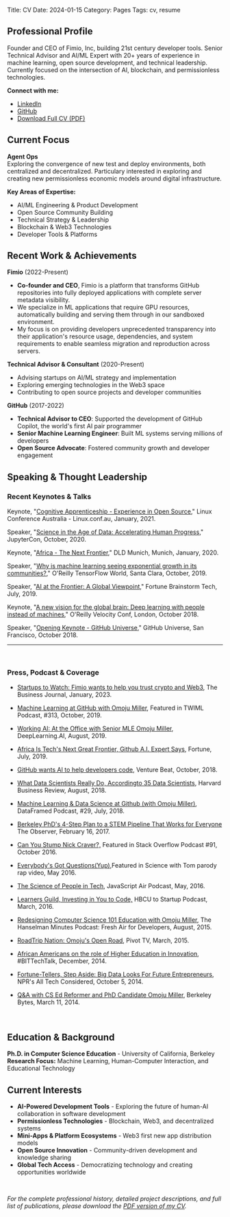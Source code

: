 Title: CV
Date: 2024-01-15
Category: Pages
Tags: cv, resume

## Professional Profile

Founder and CEO of Fimio, Inc, building 21st century developer tools. Senior Technical Advisor and AI/ML Expert with 20+ years of experience in machine learning, open source development, and technical leadership. Currently focused on the intersection of AI, blockchain, and permissionless technologies.

**Connect with me:**
- [LinkedIn](https://www.linkedin.com/in/omojumiller)
- [GitHub](https://github.com/omoju)
- [Download Full CV (PDF)](https://github.com/omoju/omoju.github.io/blob/main/Omoju_Miller_MasterCV.pdf)

## Current Focus

**Agent Ops**  
Exploring the convergence of new test and deploy environments, both centralized and decentralized. Particulary interested in exploring and creating new permissionless economic models around digital infrastructure.

**Key Areas of Expertise:**   
 - AI/ML Engineering & Product Development   
 - Open Source Community Building   
 - Technical Strategy & Leadership   
 - Blockchain & Web3 Technologies   
 - Developer Tools & Platforms  
 
## Recent Work & Achievements

**Fimio** (2022-Present)   
- **Co-founder and CEO**, Fimio is a platform that transforms GitHub repositories into fully deployed applications with complete server metadata visibility.    
- We specialize in ML applications that require GPU resources, automatically building and serving them through in our sandboxed environment.    
- My focus is on providing developers unprecedented transparency into their application's resource usage, dependencies, and system requirements to enable seamless migration and reproduction across servers.

**Technical Advisor & Consultant** (2020-Present)    
- Advising startups on AI/ML strategy and implementation    
- Exploring emerging technologies in the Web3 space    
- Contributing to open source projects and developer communities    

**GitHub** (2017-2022)    
- **Technical Advisor to CEO**: Supported the development of GitHub Copilot, the world's first AI pair programmer    
- **Senior Machine Learning Engineer**: Built ML systems serving millions of developers   
- **Open Source Advocate**: Fostered community growth and developer engagement   
     
## Speaking & Thought Leadership    
    
### Recent Keynotes & Talks

Keynote, "[Cognitive Apprenticeship - Experience in Open Source](https://www.youtube.com/watch?v=JShvXcL66NQ)," Linux Conference Australia - Linux.conf.au, January, 2021.

Speaker, "[Science in the Age of Data: Accelerating Human Progress](https://www.youtube.com/watch?v=JHS9yQMUzb0)," JupyterCon, October, 2020.

Keynote, "[Africa - The Next Frontier](https://www.youtube.com/watch?v=uC5ZRaK8Ebc)," DLD Munich, Munich, January, 2020.

Speaker, "[Why is machine learning seeing exponential growth in its communities?](https://www.oreilly.com/library/view/oreilly-tensorflow-world/0636920333111/video328051.html)," O'Reilly TensorFlow World, Santa Clara, October, 2019.

Speaker, "[AI at the Frontier: A Global Viewpoint](https://www.youtube.com/watch?v=NPk-y_tH7JY)," Fortune Brainstorm Tech, July, 2019.

Keynote, "[A new vision for the global brain: Deep learning with people instead of machines](https://youtu.be/Teq3pa1L7Tg)," O'Reilly Velocity Conf, London, October 2018.

Speaker, "[Opening Keynote - GitHub Universe](https://www.youtube.com/watch?v=vB5nTx5fUXM)," GitHub Universe, San Francisco, October 2018.

---
<br>

### Press, Podcast & Coverage
- [Startups to Watch: Fimio wants to help you trust crypto and Web3](https://www.bizjournals.com/sanfrancisco/inno/stories/awards/2023/01/13/startups-to-watch.html), The Business Journal, January, 2023.

- [Machine Learning at GitHub with Omoju Miller](https://twimlai.com/podcast/twimlai/machine-learning-github-omoju-miller/), Featured in TWIML Podcast, #313, October, 2019.

- [Working AI: At the Office with Senior MLE Omoju Miller](https://www.deeplearning.ai/blog/working-ai-at-the-office-with-senior-mle-omoju-miller/), DeepLearning.AI, August, 2019.

- [Africa Is Tech's Next Great Frontier, Github A.I. Expert Says](https://fortune.com/2019/07/17/africa-is-techs-next-great-frontier-github-ai/), Fortune, July, 2019.

- [GitHub wants AI to help developers code](https://venturebeat.com/ai/github-wants-ai-to-help-developers-code/), Venture Beat, October, 2018.

- [What Data Scientists Really Do, Accordingto 35 Data Scientists](https://hbr.org/2018/08/what-data-scientists-really-do-according-to-35-data-scientists), Harvard Business Review,  August, 2018.

- [Machine Learning & Data Science at Github (with Omoju Miller)](https://www.datacamp.com/community/podcast/machine-learning-github), DataFramed Podcast, #29,  July, 2018.

- [Berkeley PhD's 4-Step Plan to a STEM Pipeline That Works for Everyone](http://observer.com/2017/02/omoju-miller-etsy-stem-pipeline/) The Observer, February 16, 2017.

- [Can You Stump Nick Craver?,](https://soundcloud.com/stack-exchange/stack-overflow-podcast-91-can-you-stump-nick-craver) Featured in Stack Overflow Podcast \#91, October 2016.

- [Everybody's Got Questions(Yup)](https://www.youtube.com/watch?v=q5mmE05e82I&ab_channel=ScienceWithTom),Featured in Science with Tom parody rap video, May 2016.
- [The Science of People in Tech](http://audio.javascriptair.com/e/022-jsair-the-science-of-people-in-tech-with-kate-edwards-omoju-miller-and-steve-andrews/), JavaScript Air Podcast, May, 2016.
- [Learners Guild, Investing in You to Code,](https://www.youtube.com/watch?v=T0wQRr4RuqM&ab_channel=HBCUtoStartup) HBCU to Startup Podcast, March, 2016.
- [Redesigning Computer Science 101 Education with Omoju Miller](http://hanselminutes.com/488/redesigning-computer-science-101-education-with-omoju-miller), The Hanselman Minutes Podcast: Fresh Air for Developers, August, 2015.
- [RoadTrip Nation: Omoju's Open Road](http://roadtripnation.com/leader/omoju-miller), Pivot TV, March, 2015.
- [African Americans on the role of Higher Education in Innovation](https://www.blacksintechnology.net/the-road-to-50-podcast-african-americans-on-the-role-of-higher-education-in-innovation/), #BITTechTalk, December, 2014.
- [Fortune-Tellers, Step Aside: Big Data Looks For Future Entrepreneurs](http://www.npr.org/sections/alltechconsidered/2014/10/05/351851015/fortune-tellers-step-aside-big-data-looks-for-future-entrepreneurs), NPR's All Tech Considered, October 5, 2014.
- [Q&A with CS Ed Reformer and PhD Candidate Omoju Miller](http://best.berkeley.edu/2015/03/11/best-labber-in-berkeley-byte-qa-with-cs-ed-reformer-and-phd-candidate-omoju-miller/), Berkeley Bytes, March 11, 2014.          
<br>

## Education & Background

**Ph.D. in Computer Science Education** - University of California, Berkeley  
**Research Focus:** Machine Learning, Human-Computer Interaction, and Educational Technology

## Current Interests

- **AI-Powered Development Tools** - Exploring the future of human-AI collaboration in software development
- **Permissionless Technologies** - Blockchain, Web3, and decentralized systems
- **Mini-Apps & Platform Ecosystems** - Web3 first new app distribution models
- **Open Source Innovation** - Community-driven development and knowledge sharing
- **Global Tech Access** - Democratizing technology and creating opportunities worldwide

<br>

*For the complete professional history, detailed project descriptions, and full list of publications, please download the [PDF version of my CV](https://github.com/omoju/omoju.github.io/blob/main/Omoju_Miller_MasterCV.pdf).* 